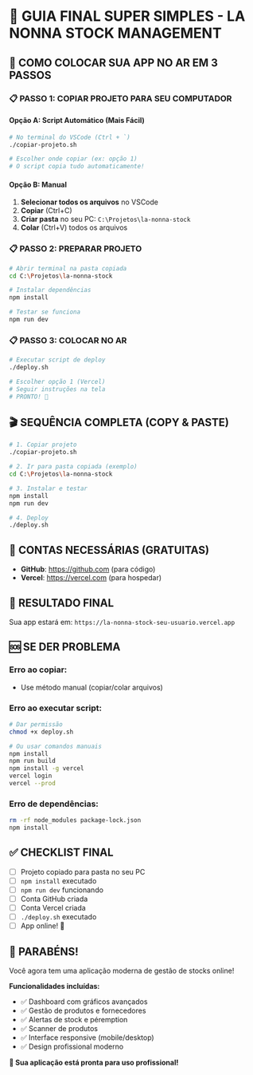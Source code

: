 # 🚀 GUIA FINAL SUPER SIMPLES - LA NONNA STOCK MANAGEMENT

## 🎯 COMO COLOCAR SUA APP NO AR EM 3 PASSOS

### 📋 **PASSO 1: COPIAR PROJETO PARA SEU COMPUTADOR**

#### **Opção A: Script Automático (Mais Fácil)**
```bash
# No terminal do VSCode (Ctrl + `)
./copiar-projeto.sh

# Escolher onde copiar (ex: opção 1)
# O script copia tudo automaticamente!
```

#### **Opção B: Manual**
1. **Selecionar todos os arquivos** no VSCode
2. **Copiar** (Ctrl+C)  
3. **Criar pasta** no seu PC: `C:\Projetos\la-nonna-stock`
4. **Colar** (Ctrl+V) todos os arquivos

### 📋 **PASSO 2: PREPARAR PROJETO**

```bash
# Abrir terminal na pasta copiada
cd C:\Projetos\la-nonna-stock

# Instalar dependências
npm install

# Testar se funciona
npm run dev
```

### 📋 **PASSO 3: COLOCAR NO AR**

```bash
# Executar script de deploy
./deploy.sh

# Escolher opção 1 (Vercel)
# Seguir instruções na tela
# PRONTO! 🎉
```

## 🎬 **SEQUÊNCIA COMPLETA (COPY & PASTE)**

```bash
# 1. Copiar projeto
./copiar-projeto.sh

# 2. Ir para pasta copiada (exemplo)
cd C:\Projetos\la-nonna-stock

# 3. Instalar e testar
npm install
npm run dev

# 4. Deploy
./deploy.sh
```

## 📱 **CONTAS NECESSÁRIAS (GRATUITAS)**

- **GitHub**: https://github.com (para código)
- **Vercel**: https://vercel.com (para hospedar)

## 🎯 **RESULTADO FINAL**

Sua app estará em: `https://la-nonna-stock-seu-usuario.vercel.app`

## 🆘 **SE DER PROBLEMA**

### **Erro ao copiar:**
- Use método manual (copiar/colar arquivos)

### **Erro ao executar script:**
```bash
# Dar permissão
chmod +x deploy.sh

# Ou usar comandos manuais
npm install
npm run build
npm install -g vercel
vercel login
vercel --prod
```

### **Erro de dependências:**
```bash
rm -rf node_modules package-lock.json
npm install
```

## ✅ **CHECKLIST FINAL**

- [ ] Projeto copiado para pasta no seu PC
- [ ] `npm install` executado
- [ ] `npm run dev` funcionando
- [ ] Conta GitHub criada
- [ ] Conta Vercel criada
- [ ] `./deploy.sh` executado
- [ ] App online! 🎉

## 🎉 **PARABÉNS!**

Você agora tem uma aplicação moderna de gestão de stocks online!

**Funcionalidades incluídas:**
- ✅ Dashboard com gráficos avançados
- ✅ Gestão de produtos e fornecedores  
- ✅ Alertas de stock e péremption
- ✅ Scanner de produtos
- ✅ Interface responsive (mobile/desktop)
- ✅ Design profissional moderno

**🌟 Sua aplicação está pronta para uso profissional!**
